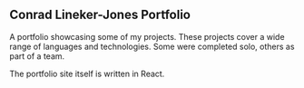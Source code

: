 ## Conrad Lineker-Jones Portfolio

A portfolio showcasing some of my projects. These projects cover a wide range of languages and technologies. Some were completed solo, others as part of a team.

The portfolio site itself is written in React.
